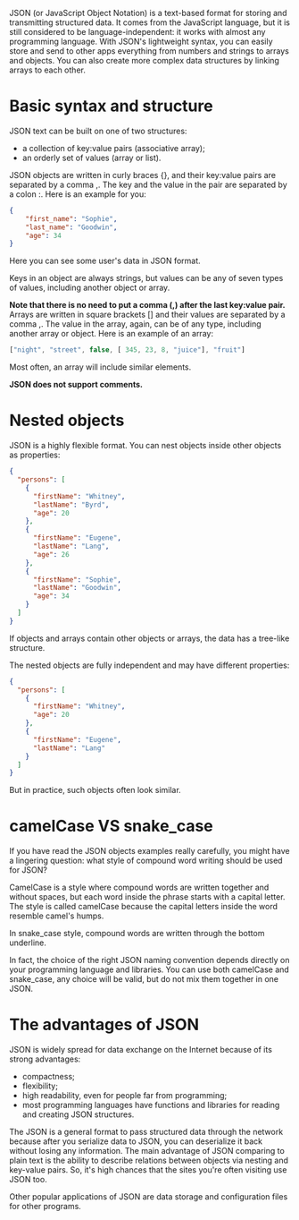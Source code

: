 JSON (or JavaScript Object Notation) is a text-based format for storing and transmitting structured data. It comes from the JavaScript language, but it is still considered to be language-independent: it works with almost any programming language. With JSON's lightweight syntax, you can easily store and send to other apps everything from numbers and strings to arrays and objects. You can also create more complex data structures by linking arrays to each other.

# Basic syntax and structure

JSON text can be built on one of two structures:
- a collection of key:value pairs (associative array);
- an orderly set of values (array or list).

JSON objects are written in curly braces {}, and their key:value pairs are separated by a comma ,. The key and the value in the pair are separated by a colon :. Here is an example for you:
```json
{
    "first_name": "Sophie",
    "last_name": "Goodwin",
    "age": 34
}
```
Here you can see some user's data in JSON format.

Keys in an object are always strings, but values can be any of seven types of values, including another object or array.

**Note that there is no need to put a comma (,) after the last key:value pair.**
Arrays are written in square brackets [] and their values are separated by a comma ,. The value in the array, again, can be of any type, including another array or object. Here is an example of an array:
```javascript
["night", "street", false, [ 345, 23, 8, "juice"], "fruit"]
```
Most often, an array will include similar elements.

**JSON does not support comments.**

# Nested objects
JSON is a highly flexible format. You can nest objects inside other objects as properties:
```json
{
  "persons": [
    {
      "firstName": "Whitney",
      "lastName": "Byrd",
      "age": 20
    },
    {
      "firstName": "Eugene",
      "lastName": "Lang",
      "age": 26
    },
    {
      "firstName": "Sophie",
      "lastName": "Goodwin",
      "age": 34
    }
  ]
}
```
If objects and arrays contain other objects or arrays, the data has a tree-like structure.

The nested objects are fully independent and may have different properties:
```json
{
  "persons": [
    {
      "firstName": "Whitney",
      "age": 20
    },
    {
      "firstName": "Eugene",
      "lastName": "Lang"
    }
  ]
}
```
But in practice, such objects often look similar.

# camelCase VS snake_case
If you have read the JSON objects examples really carefully, you might have a lingering question: what style of compound word writing should be used for JSON?

CamelCase is a style where compound words are written together and without spaces, but each word inside the phrase starts with a capital letter. The style is called camelCase because the capital letters inside the word resemble camel's humps.

In snake_case style, compound words are written through the bottom underline.

In fact, the choice of the right JSON naming convention depends directly on your programming language and libraries. You can use both camelCase and snake_case, any choice will be valid, but do not mix them together in one JSON.

# The advantages of JSON
JSON is widely spread for data exchange on the Internet because of its strong advantages:

- compactness;
- flexibility;
- high readability, even for people far from programming;
- most programming languages have functions and libraries for reading and creating JSON structures.

The JSON is a general format to pass structured data through the network because after you serialize data to JSON, you can deserialize it back without losing any information. The main advantage of JSON comparing to plain text is the ability to describe relations between objects via nesting and key-value pairs. So, it's high chances that the sites you're often visiting use JSON too.

Other popular applications of JSON are data storage and configuration files for other programs.










































